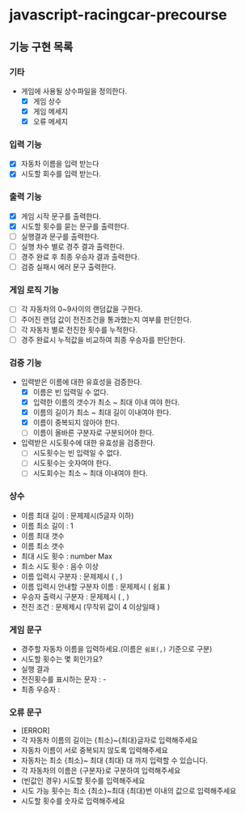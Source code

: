 # javascript-racingcar-precourse

## 기능 구현 목록

### 기타

- 게임에 사용될 상수파일을 정의한다.
  - [x] 게임 상수
  - [x] 게임 메세지
  - [x] 오류 메세지

### 입력 기능

- [x] 자동차 이름을 입력 받는다
- [x] 시도할 회수를 입력 받는다.

### 출력 기능

- [x] 게임 시작 문구를 출력한다.
- [x] 시도할 횟수를 묻는 문구를 출력한다.
- [ ] 실행결과 문구를 출력한다.
- [ ] 실행 차수 별로 경주 결과 출력한다.
- [ ] 경주 완료 후 최종 우승자 결과 출력한다.
- [ ] 검증 실패시 에러 문구 출력한다.

### 게임 로직 기능

- [ ] 각 자동차의 0~9사이의 랜덤값을 구한다.
- [ ] 주어진 랜덤 값이 전진조건을 통과했는지 여부를 판단한다.
- [ ] 각 자동차 별로 전진한 횟수를 누적한다.
- [ ] 경주 완료시 누적값을 비교하여 최종 우승자를 판단한다.

### 검증 기능

- 입력받은 이름에 대한 유효성을 검증한다.
  - [x] 이름은 빈 입력일 수 없다.
  - [x] 입력한 이름의 갯수가 최소 ~ 최대 이내 여야 한다.
  - [x] 이름의 길이가 최소 ~ 최대 길이 이내여야 한다.
  - [x] 이름이 중복되지 않아야 한다.
  - [ ] 이름이 올바른 구분자로 구분되어야 한다.
- 입력받은 시도횟수에 대한 유효성을 검증한다.
  - [ ] 시도횟수는 빈 입력일 수 없다.
  - [ ] 시도횟수는 숫자여야 한다.
  - [ ] 시도회수는 최소 ~ 최대 이내여야 한다.

### 상수

- 이름 최대 길이 : 문제제시(5글자 이하)
- 이름 최소 길이 : 1
- 이름 최대 갯수
- 이름 최소 갯수
- 최대 시도 횟수 : number Max
- 최소 시도 횟수 : 음수 이상
- 이름 입력시 구분자 : 문제제시 ( , )
- 이름 입력시 안내할 구분자 이름 : 문제제시 ( 쉼표 )
- 우승자 출력시 구분자 : 문제제시 ( , )
- 전진 조건 : 문제제시 (무작위 값이 4 이상일때 )

### 게임 문구

- 경주할 자동차 이름을 입력하세요.(이름은 `쉼표(,)` 기준으로 구분)
- 시도할 횟수는 몇 회인가요?
- 실행 결과
- 전진횟수를 표시하는 문자 : -
- 최종 우승자 :

### 오류 문구

- [ERROR]
- 각 자동차 이름의 길이는 {최소}~{최대}글자로 입력해주세요
- 자동차 이름이 서로 중복되지 않도록 입력해주세요
- 자동차는 최소 {최소}~ 최대 {최대} 대 까지 입력할 수 있습니다.
- 각 자동차의 이름은 {구분자}로 구분하여 입력해주세요
- (빈값인 경우) 시도할 횟수를 입력해주세요
- 시도 가능 횟수는 최소 {최소}~최대 {최대}번 이내의 값으로 입력해주세요
- 시도할 횟수를 숫자로 입력해주세요
